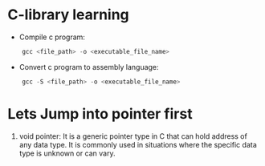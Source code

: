 # C-library learning

- Compile c program:
```c
    gcc <file_path> -o <executable_file_name>
```

- Convert c program to assembly language:

```c
    gcc -S <file_path> -o <executable_file_name>
```

# Lets Jump into pointer first

1. void pointer: It is a generic pointer type in C that can hold address of any data type. It is commonly used in situations where the specific data type is 
unknown or can vary.


